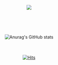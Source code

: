 <div align=center>

  <img src="https://capsule-render.vercel.app/api?type=wave&color=F8E0F1&height=120&section=footer&text=👐🏻안녕%20환영해👐🏻&fontColor=29088A&animation=twinkling&fontSize=50&" />
<br/><br/><br/><br/><br/>

<!--
**kayachlrh/kayachlrh** is a ✨ _special_ ✨ repository because its `README.md` (this file) appears on your GitHub profile.

Here are some ideas to get you started:

- 🔭 I’m currently working on ...
- 🌱 I’m currently learning ...
- 👯 I’m looking to collaborate on ...
- 🤔 I’m looking for help with ...
- 💬 Ask me about ...
- 📫 How to reach me: ...
- 😄 Pronouns: ...
- ⚡ Fun fact: ...
-->
![Anurag's GitHub stats](https://github-readme-stats.vercel.app/api?username=kayachlrh&show_icons=true&theme=tokyonight) 
<br/><br/><br/><br/>
[![Hits](https://hits.seeyoufarm.com/api/count/incr/badge.svg?url=https%3A%2F%2Fgithub.com%2Fkayachlrh&count_bg=%23CB1EEB&title_bg=%23B18AEB&icon=&icon_color=%23E7E7E7&title=hits&edge_flat=false)](https://hits.seeyoufarm.com)

</div>

